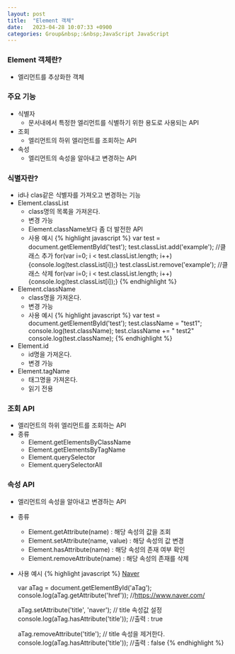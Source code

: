 ```yaml
---
layout: post
title:  "Element 객체"
date:   2023-04-28 10:07:33 +0900
categories: Group&nbsp;:&nbsp;JavaScript JavaScript
---
```


### Element 객체란?

- 엘리먼트를 추상화한 객체

### 주요 기능

- 식별자
    - 문서내에서 특정한 엘리먼트를 식별하기 위한 용도로 사용되는 API
- 조회
    - 엘리먼트의 하위 엘리먼트를 조회하는 API
- 속성
    - 엘리먼트의 속성을 알아내고 변경하는 API
                
### 식별자란?

- id나 clas같은 식별자를 가져오고 변경하는 기능  
- Element.classList
    - class명의 목록을 가져온다.
    - 변경 가능
    - Element.className보다 좀 더 발전한 API
    - 사용 예시
        {% highlight javascript %}
        var test = document.getElementById('test');
        test.classList.add('example');      //클래스 추가
        for(var i=0; i < test.classList.length; i++){console.log(test.classList[i]);}
        test.classList.remove('example');   //클래스 삭제
        for(var i=0; i < test.classList.length; i++){console.log(test.classList[i]);}
        {% endhighlight %}
- Element.className
    - class명을 가져온다.
    - 변경 가능
    - 사용 예시
        {% highlight javascript %}
        var test = document.getElementById('test');
        test.className = "test1";
        console.log(test.className);
        test.className += " test2"
        console.log(test.className);
        {% endhighlight %}
- Element.id
    - id명을 가져온다.
    - 변경 가능
- Element.tagName
    - 태그명을 가져온다.
    - 읽기 전용
                
### 조회 API

- 엘리먼트의 하위 엘리먼트를 조회하는 API
- 종류
    - Element.getElementsByClassName
    - Element.getElementsByTagName
    - Element.querySelector
    - Element.querySelectorAll
                
### 속성 API

- 엘리먼트의 속성을 알아내고 변경하는 API
- 종류
    - Element.getAttribute(name) : 해당 속성의 값을 조회
    - Element.setAttribute(name, value) : 해당 속성의 값 변경
    - Element.hasAttribute(name) : 해당 속성의 존재 여부 확인
    - Element.removeAttribute(name) : 해당 속성의 존재를 삭제
- 사용 예시
    {% highlight javascript %}
    <a href="https://www.naver.com/" id="aTag">Naver</a>

    var aTag = document.getElementById('aTag');
    console.log(aTag.getAttribute('href')); //https://www.naver.com/

    aTag.setAttribute('title', 'naver'); // title 속성값 설정
    console.log(aTag.hasAttribute('title')); //출력 : true

    aTag.removeAttribute('title'); // title 속성을 제거한다.
    console.log(aTag.hasAttribute('title')); //출력 : false
    {% endhighlight %}
